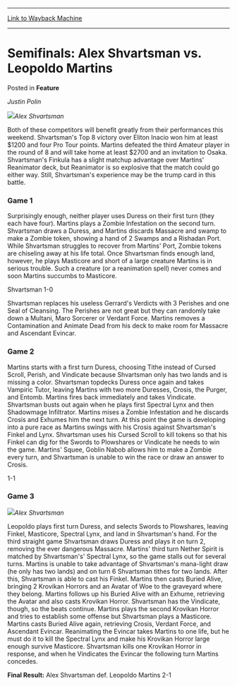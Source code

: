 
---
[Link to Wayback Machine](https://web.archive.org/web/20190605022125/https://magic.wizards.com/en/articles/archive/feature/semifinals-alex-shvartsman-vs-leopoldo-martins-2000-01-01)

[_metadata_:wayback_url]:- "https://magic.wizards.com/en/articles/archive/feature/semifinals-alex-shvartsman-vs-leopoldo-martins-2000-01-01"
[_metadata_:wayback_raw_url]:- "https://web.archive.org/web/20190605022125id_/https://magic.wizards.com/en/articles/archive/feature/semifinals-alex-shvartsman-vs-leopoldo-martins-2000-01-01"
[_metadata_:wayback_capture_timestamp]:- "2019-06-05 02:21:25+00:00"
[_metadata_:description]:- "Justin Polin Alex Shvartsman"
[_metadata_:generator]:- "Drupal 7 (http://drupal.org)"
[_metadata_:publish_date]:- "2000-01-01"
---


Semifinals: Alex Shvartsman vs. Leopoldo Martins
================================================



 Posted in **Feature**












*Justin Polin*


![](https://media.magic.wizards.com/image_legacy_migration/sideboard/images/gpcur01/a902.jpg)*Alex Shvartsman*


Both of these competitors will benefit greatly from their performances this weekend. Shvartsman's Top 8 victory over Eliton Inacio won him at least $1200 and four Pro Tour points. Martins defeated the third Amateur player in the round of 8 and will take home at least $2700 and an invitation to Osaka. Shvartsman's Finkula has a slight matchup advantage over Martins' Reanimator deck, but Reanimator is so explosive that the match could go either way. Still, Shvartsman's experience may be the trump card in this battle.


### Game 1


Surprisingly enough, neither player uses Duress on their first turn (they each have four). Martins plays a Zombie Infestation on the second turn. Shvartsman draws a Duress, and Martins discards Massacre and swamp to make a Zombie token, showing a hand of 2 Swamps and a Rishadan Port. While Shvartsman struggles to recover from Martins' Port, Zombie tokens are chiseling away at his life total. Once Shvartsman finds enough land, however, he plays Masticore and short of a large creature Martins is in serious trouble. Such a creature (or a reanimation spell) never comes and soon Martins succumbs to Masticore.


Shvartsman 1-0


Shvartsman replaces his useless Gerrard's Verdicts with 3 Perishes and one Seal of Cleansing. The Perishes are not great but they can randomly take down a Multani, Maro Sorcerer or Verdant Force. Martins removes a Contamination and Animate Dead from his deck to make room for Massacre and Ascendant Evincar.


### Game 2


Martins starts with a first turn Duress, choosing Tithe instead of Cursed Scroll, Perish, and Vindicate because Shvartsman only has two lands and is missing a color. Shvartsman topdecks Duress once again and takes Vampiric Tutor, leaving Martins with two more Duresses, Crosis, the Purger, and Entomb. Martins fires back immediately and takes Vindicate. Shvartsman busts out again when he plays first Spectral Lynx and then Shadowmage Infiltrator. Martins mises a Zombie Infestation and he discards Crosis and Exhumes him the next turn. At this point the game is developing into a pure race as Martins swings with his Crosis against Shvartsman's Finkel and Lynx. Shvartsman uses his Cursed Scroll to kill tokens so that his Finkel can dig for the Swords to Plowshares or Vindicate he needs to win the game. Martins' Squee, Goblin Nabob allows him to make a Zombie every turn, and Shvartsman is unable to win the race or draw an answer to Crosis.


1-1


### Game 3


![](https://media.magic.wizards.com/image_legacy_migration/sideboard/images/gpcur01/a890.jpg)*Alex Shvartsman*


Leopoldo plays first turn Duress, and selects Swords to Plowshares, leaving Finkel, Masticore, Spectral Lynx, and land in Shvartsman's hand. For the third straight game Shvartsman draws Duress and plays it on turn 2, removing the ever dangerous Massacre. Martins' third turn Nether Spirit is matched by Shvartsman's' Spectral Lynx, so the game stalls out for several turns. Martins is unable to take advantage of Shvartsman's mana-light draw (he only has two lands) and on turn 6 Shvartsman tithes for two lands. After this, Shvartsman is able to cast his Finkel. Martins then casts Buried Alive, bringing 2 Krovikan Horrors and an Avatar of Woe to the graveyard where they belong. Martins follows up his Buried Alive with an Exhume, retrieving the Avatar and also casts Krovikan Horror. Shvartsman has the Vindicate, though, so the beats continue. Martins plays the second Krovikan Horror and tries to establish some offense but Shvartsman plays a Masticore. Martins casts Buried Alive again, retrieving Crosis, Verdant Force, and Ascendant Evincar. Reanimating the Evincar takes Martins to one life, but he must do it to kill the Spectral Lynx and make his Krovikan Horror large enough survive Masticore. Shvartsman kills one Krovikan Horror in response, and when he Vindicates the Evincar the following turn Martins concedes.


**Final Result:** Alex Shvartsman def. Leopoldo Martins 2-1








